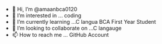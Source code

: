 - 👋 Hi, I’m @amaanbca0120
- 👀 I’m interested in ... coding
- 🌱 I’m currently learning ...C langua BCA First Year Student
- 💞️ I’m looking to collaborate on ...C langauge
- 📫 How to reach me ... GitHub Account

<!---
amaanbca0120/amaanbca0120 is a ✨ special ✨ repository because its `README.md` (this file) appears on your GitHub profile.
You can click the Preview link to take a look at your changes.
--->
